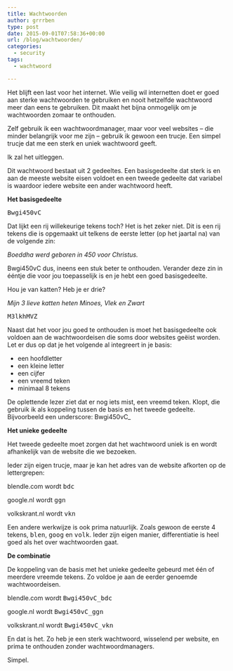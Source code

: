 ```yaml
---
title: Wachtwoorden
author: grrrben
type: post
date: 2015-09-01T07:58:36+00:00
url: /blog/wachtwoorden/
categories:
  - security
tags:
  - wachtwoord

---
```

Het blijft een last voor het internet. Wie veilig wil internetten doet er goed aan sterke wachtwoorden te gebruiken en nooit hetzelfde wachtwoord meer dan eens te gebruiken. Dit maakt het bijna onmogelijk om je wachtwoorden zomaar te onthouden.

Zelf gebruik ik een wachtwoordmanager, maar voor veel websites &#8211; die minder belangrijk voor me zijn &#8211; gebruik ik gewoon een trucje. Een simpel trucje dat me een sterk en uniek wachtwoord geeft.
  
<!--more-->

Ik zal het uitleggen.

Dit wachtwoord bestaat uit 2 gedeeltes. Een basisgedeelte dat sterk is en aan de meeste website eisen voldoet en een tweede gedeelte dat variabel is waardoor iedere website een ander wachtwoord heeft.

**Het basisgedeelte**

<span style="font-size: 1.2em;"><code>Bwgi450vC</code></span>

Dat lijkt een rij willekeurige tekens toch? Het is het zeker niet. Dit is een rij tekens die is opgemaakt uit telkens de eerste letter (op het jaartal na) van de volgende zin:

_Boeddha werd geboren in 450 voor Christus._

Bwgi450vC dus, ineens een stuk beter te onthouden. Verander deze zin in ééntje die voor jou toepasselijk is en je hebt een goed basisgedeelte.

Hou je van katten? Heb je er drie?

_Mijn 3 lieve katten heten Minoes, Vlek en Zwart_

<span style="font-size: 1.2em;"><code>M3lkhMVZ</code></span>

Naast dat het voor jou goed te onthouden is moet het basisgedeelte ook voldoen aan de wachtwoordeisen die soms door websites geëist worden. Let er dus op dat je het volgende al integreert in je basis:

  * een hoofdletter
  * een kleine letter
  * een cijfer
  * een vreemd teken
  * minimaal 8 tekens

De oplettende lezer ziet dat er nog iets mist, een vreemd teken. Klopt, die gebruik ik als koppeling tussen de basis en het tweede gedeelte. Bijvoorbeeld een underscore: Bwgi450vC_

**Het unieke gedeelte**

Het tweede gedeelte moet zorgen dat het wachtwoord uniek is en wordt afhankelijk van de website die we bezoeken.
  
Ieder zijn eigen trucje, maar je kan het adres van de website afkorten op de lettergrepen:

blendle.com wordt <span style="font-size: 1.2em;"><code>bdc</code></span>
  
google.nl wordt <span style="font-size: 1.2em;"><code>ggn</code></span>
  
volkskrant.nl wordt <span style="font-size: 1.2em;"><code>vkn</code></span>

Een andere werkwijze is ook prima natuurlijk. Zoals gewoon de eerste 4 tekens, <span style="font-size: 1.2em;"><code>blen</code></span>, <span style="font-size: 1.2em;"><code>goog</code></span> en <span style="font-size: 1.2em;"><code>volk</code></span>. Ieder zijn eigen manier, differentiatie is heel goed als het over wachtwoorden gaat.

**De combinatie**

De koppeling van de basis met het unieke gedeelte gebeurd met één of meerdere vreemde tekens. Zo voldoe je aan de eerder genoemde wachtwoordeisen.

blendle.com wordt <span style="font-size: 1.2em;"><code>Bwgi450vC_bdc</code></span>
  
google.nl wordt <span style="font-size: 1.2em;"><code>Bwgi450vC_ggn</code></span>
  
volkskrant.nl wordt <span style="font-size: 1.2em;"><code>Bwgi450vC_vkn</code></span>

En dat is het. Zo heb je een sterk wachtwoord, wisselend per website, en prima te onthouden zonder wachtwoordmanagers.

Simpel.